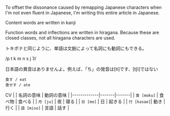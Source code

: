 To offset the dissonance caused by remapping Japanese characters when I'm not even fluent in Japanese, I'm writing this entire article in Japanese.

Content words are written in kanji

Function words and inflections are written in hiragana. Because these are closed classes, not all hiragana characters are used.

トキポナと同じように、単語は文脈によって名詞にも動詞にもできる。

/p t k m n s j ʔ/

日本語の異音はありませんよ。例えば、「ち」の発音は\[ti]です、\[tʃi]ではない

```
食す / eat
食せす / ate
```

CV
|             | 名詞の意味 | 動詞の意味 |
|-------------|-------|-------|
| `食 [moku]` | 食べ物 | 食べる |
| `月 [ju]`   | 夜    | 寝る   |
| `日 [mo]`   | 日    | 起きる |
| `行 [kasae]`| 動き  | 行く   |
| `語 [miso]` | 言語  | 話す   |
